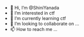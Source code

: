- 👋 Hi, I’m @ShiniYanada
- 👀 I’m interested in ctf
- 🌱 I’m currently learning ctf
- 💞️ I’m looking to collaborate on ...
- 📫 How to reach me ...

<!---
ShiniYanada/ShiniYanada is a ✨ special ✨ repository because its `README.md` (this file) appears on your GitHub profile.
You can click the Preview link to take a look at your changes.
--->
